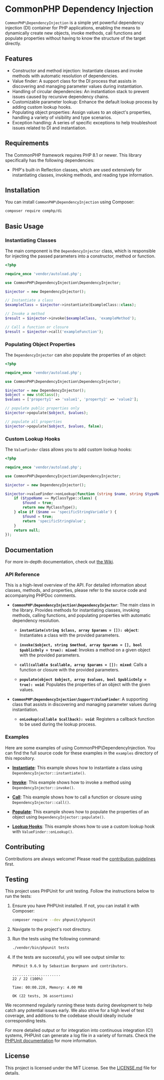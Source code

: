 # CommonPHP Dependency Injection

`CommonPHP\DependencyInjection` is a simple yet powerful dependency injection (DI) container for PHP applications, enabling the means to dynamically create new objects, invoke methods, call functions and populate properties without having to know the structure of the target directly.

## Features

- Constructor and method injection: Instantiate classes and invoke methods with automatic resolution of dependencies.
- Value finder: A support class for the DI process that assists in discovering and managing parameter values during instantiation.
- Handling of circular dependencies: An instantiation stack to prevent issues caused by recursive dependency chains.
- Customizable parameter lookup: Enhance the default lookup process by adding custom lookup hooks.
- Populating object properties: Assign values to an object's properties, handling a variety of visibility and type scenarios.
- Exception handling: A series of specific exceptions to help troubleshoot issues related to DI and instantiation.

## Requirements

The CommonPHP framework requires PHP 8.1 or newer. This library specifically has the following dependencies:

- PHP's built-in Reflection classes, which are used extensively for instantiating classes, invoking methods, and reading type information.


## Installation

You can install `CommonPHP\DependencyInjection` using Composer:

```bash
composer require comphp/di
```

## Basic Usage

### Instantiating Classes

The main component is the `DependencyInjector` class, which is responsible for injecting the passed parameters into a constructor, method or function. 

```php
<?php

require_once 'vendor/autoload.php';

use CommonPHP\DependencyInjection\DependencyInjector;

$injector = new DependencyInjector();

// Instantiate a class
$exampleClass = $injector->instantiate(ExampleClass::class);

// Invoke a method
$result = $injector->invoke($exampleClass, 'exampleMethod');

// Call a function or closure
$result = $injector->call('exampleFunction');
```

### Populating Object Properties

The `DependencyInjector` can also populate the properties of an object:

```php
<?php

require_once 'vendor/autoload.php';

use CommonPHP\DependencyInjection\DependencyInjector;

$injector = new DependencyInjector();
$object = new stdClass();
$values = ['property1' => 'value1', 'property2' => 'value2'];

// populate public properties only
$injector->populate($object, $values);

// populate all properties
$injector->populate($object, $values, false);
```

### Custom Lookup Hooks

The `ValueFinder` class allows you to add custom lookup hooks:

```php
<?php

require_once 'vendor/autoload.php';

use CommonPHP\DependencyInjection\DependencyInjector;

$injector = new DependencyInjector();

$injector->valueFinder->onLookup(function (string $name, string $typeName, bool &$found): mixed {
    if ($typeName == MyClassType::class) {
        $found = true;
        return new MyClassType();
    } else if ($name == 'specificStringVariable') {
        $found = true;
        return 'specificStringValue';
    }
    return null;
});
```

## Documentation

For more in-depth documentation, check out [the Wiki](https://github.com/commonphp/di/wiki).

### API Reference

This is a high-level overview of the API. For detailed information about classes, methods, and properties, please refer to the source code and accompanying PHPDoc comments.

- **`CommonPHP\DependencyInjection\DependencyInjector`**: The main class in the library. Provides methods for instantiating classes, invoking methods, calling functions, and populating properties with automatic dependency resolution.

    - **`instantiate(string $class, array $params = []): object`**: Instantiates a class with the provided parameters.

    - **`invoke($object, string $method, array $params = [], bool $publicOnly = true): mixed`**: Invokes a method on a given object with the provided parameters.

    - **`call(callable $callable, array $params = []): mixed`**: Calls a function or closure with the provided parameters.

    - **`populate(object $object, array $values, bool $publicOnly = true): void`**: Populates the properties of an object with the given values.

- **`CommonPHP\DependencyInjection\Support\ValueFinder`**: A supporting class that assists in discovering and managing parameter values during instantiation.

    - **`onLookup(callable $callback): void`**: Registers a callback function to be used during the lookup process.

### Examples

Here are some examples of using CommonPHP\DependencyInjection. You can find the full source code for these examples in the `examples` directory of this repository.

- [**Instantiate**](https://github.com/commonphp/di/blob/master/examples/instantiate.php): This example shows how to instantiate a class using `DependencyInjector::instantiate()`.

- [**Invoke**](https://github.com/commonphp/di/blob/master/examples/invoke.php): This example shows how to invoke a method using `DependencyInjector::invoke()`.

- [**Call**](https://github.com/commonphp/di/blob/master/examples/call.php): This example shows how to call a function or closure using `DependencyInjector::call()`.

- [**Populate**](https://github.com/commonphp/di/blob/master/examples/populate.php): This example shows how to populate the properties of an object using `DependencyInjector::populate()`.

- [**Lookup Hooks**](https://github.com/commonphp/di/blob/master/examples/lookup-hooks.php): This example shows how to use a custom lookup hook with `ValueFinder::onLookup()`.


## Contributing

Contributions are always welcome! Please read the [contribution guidelines](CONTRIBUTING.md) first.

## Testing

This project uses PHPUnit for unit testing. Follow the instructions below to run the tests:

1. Ensure you have PHPUnit installed. If not, you can install it with Composer:

    ```bash
    composer require --dev phpunit/phpunit
    ```

2. Navigate to the project's root directory.

3. Run the tests using the following command:

    ```bash
    ./vendor/bin/phpunit tests
    ```

4. If the tests are successful, you will see output similar to:

    ```
    PHPUnit 9.6.9 by Sebastian Bergmann and contributors.

    ......................                                            22 / 22 (100%)

    Time: 00:00.228, Memory: 4.00 MB

    OK (22 tests, 36 assertions)
    ```

We recommend regularly running these tests during development to help catch any potential issues early. We also strive for a high level of test coverage, and additions to the codebase should ideally include corresponding tests.

For more detailed output or for integration into continuous integration (CI) systems, PHPUnit can generate a log file in a variety of formats. Check the [PHPUnit documentation](https://phpunit.de/documentation.html) for more information.

## License

This project is licensed under the MIT License. See the [LICENSE.md](LICENSE.md) file for details.
